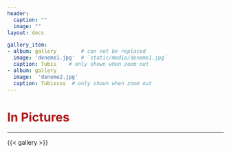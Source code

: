 ```yaml
---
header:
  caption: ""
  image: ""
layout: docs

gallery_item:
- album: gallery        # can not be replaced
  image: 'deneme1.jpg'  # `static/media/deneme1.jpg`
  caption: Tubis    # only shown when zoom out
- album: gallery
  image:  'deneme2.jpg'
  caption: Tubissss  # only shown when zoom out      
---
```



<h1 style="color:#ae1717;">In Pictures</h1>
<hr />

{{< gallery >}}




